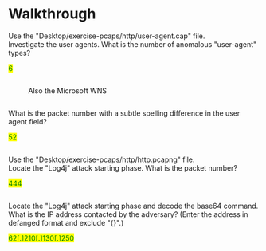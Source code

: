 # Walkthrough

Use the "Desktop/exercise-pcaps/http/user-agent.cap" file.\
Investigate the user agents. What is the number of anomalous  "user-agent" types?&#x20;

&#x20;<mark style="color:green;">6</mark>

<figure><img src="https://camo.githubusercontent.com/1e6ab3037618e87f2d54d9f7d49baa1fff5fcfe249af7478094cd4360bb25182/68747470733a2f2f692e696d6775722e636f6d2f5130724b41614d2e706e67" alt=""><figcaption><p>Also the Microsoft WNS</p></figcaption></figure>

<figure><img src="https://camo.githubusercontent.com/e65844ebb9491044f1d2b2229e978c175de3b5aaadcf355d903c01a4fffe87c2/68747470733a2f2f692e696d6775722e636f6d2f6f49514369744b2e706e67" alt=""><figcaption></figcaption></figure>

What is the packet number with a subtle spelling difference in the user agent field?

&#x20;<mark style="color:green;">52</mark>

<figure><img src="https://camo.githubusercontent.com/881fc5ed202cdbc2a4b031f4e3aea0de115af663d490b1dfe8ce28175efeaac7/68747470733a2f2f692e696d6775722e636f6d2f755a6356694d612e706e67" alt=""><figcaption></figcaption></figure>

Use the "Desktop/exercise-pcaps/http/http.pcapng" file.\
Locate the "Log4j" attack starting phase. What is the packet number?

<mark style="color:green;">444</mark>

<figure><img src="https://camo.githubusercontent.com/2474ff217932e0693725ce1f2118c3be7bffb79003a67701a5dc9c6aa64880d8/68747470733a2f2f692e696d6775722e636f6d2f6d34634937306a2e706e67" alt=""><figcaption></figcaption></figure>





Locate the "Log4j" attack starting phase and decode the base64 command. What is the IP address contacted by the adversary? (Enter the address in defanged format and exclude "{}".)

<mark style="color:green;">62\[.]210\[.]130\[.]250</mark>

&#x20;

<figure><img src="https://camo.githubusercontent.com/04fe3ff6d1e46100859bdd1714131da47ca9ac075ab361c70c89c738d97471a8/68747470733a2f2f692e696d6775722e636f6d2f4d6b34504f58392e706e67" alt=""><figcaption></figcaption></figure>
